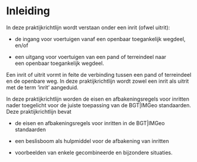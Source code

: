 # Inleiding

In deze praktijkrichtlijn wordt verstaan onder een inrit (ofwel uitrit):

-   de ingang voor voertuigen vanaf een openbaar toegankelijk wegdeel, en/of

-   een uitgang voor voertuigen van een pand of terreindeel naar een openbaar
    toegankelijk wegdeel.

Een inrit of uitrit vormt in feite de verbinding tussen een pand of terreindeel
en de openbare weg. In deze praktijkrichtlijn wordt zowel een inrit als uitrit
met de term ‘inrit’ aangeduid.

In deze praktijkrichtlijn worden de eisen en afbakeningsregels voor inritten
nader toegelicht voor de juiste toepassing van de BGT\|IMGeo standaarden. Deze
praktijkrichtlijn bevat

-   de eisen en afbakeningsregels voor inritten in de BGT\|IMGeo standaarden

-   een beslisboom als hulpmiddel voor de afbakening van inritten

-   voorbeelden van enkele gecombineerde en bijzondere situaties.
